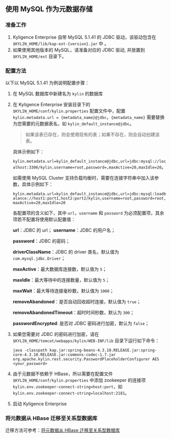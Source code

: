 ## 使用 MySQL 作为元数据存储

### 准备工作

1. Kyligence Enterprise 自带 MySQL 5.1.41 的 JDBC 驱动，该驱动包含在 `$KYLIN_HOME/lib/kap-ext-{version}.jar` 中 。
2. 如果使用其他版本的 MySQL，请准备对应的 JDBC 驱动, 并放置到 `$KYLIN_HOME/ext` 目录下。

### 配置方法
以下以 MySQL 5.1.41 为例说明配置步骤：
1. 在 MySQL 数据库中新建名为 `kylin` 的数据库

2. 在 Kyligence Enterprise 安装目录下的 `$KYLIN_HOME/conf/kylin.properties` 配置文件中，配置 `kylin.metadata.url = {metadata_name}@jdbc`，`{metadata_name}` 需要替换为您需要的元数据表名，如 `kylin_default_instance@jdbc`。

   > 如果该表已存在，则会使用现有的表；如果不存在，则会自动创建该表。

   具体示例如下：

   `kylin.metadata.url=kylin_default_instance@jdbc,url=jdbc:mysql://localhost:3306/kylin,username=root,password=,maxActive=20,maxIdle=20`。

   如需使用 MySQL Cluster 支持负载均衡时，需要在连接字符串中加入该参数，具体示例如下：

   `kylin.metadata.url=kylin_default_instance@jdbc,url=jdbc:mysql:loadbalance://host1:port1,host2:port2/kylin,username=root,password=root,maxActive=20,maxIdle=20`

   各配置项的含义如下，其中 `url`，`username` 和 `password` 为必须配置项，其余项若不配置将使用默认配置值：

    **url**：JDBC 的 url；
    **username**：JDBC 的用户名；

    **password**：JDBC 的密码；

    **driverClassName**：JDBC 的 driver 类名，默认值为 `com.mysql.jdbc.Driver`；

    **maxActive**：最大数据库连接数，默认值为 `5`；

    **maxIdle**：最大等待中的连接数量，默认值为 `5`；

    **maxWait**：最大等待连接毫秒数，默认值为 `1000`；

    **removeAbandoned**：是否自动回收超时连接，默认值为 `true`；

    **removeAbandonedTimeout**：超时时间秒数，默认为 `300`；

    **passwordEncrypted**: 是否对 JDBC 密码进行加密，默认为 `false`；

3. 如果您需要对 JDBC 的密码进行加密，请在 `$KYLIN_HOME/tomcat/webapps/kylin/WEB-INF/lib` 目录下运行如下命令：

   ```shell
   java -classpath kap.jar:spring-beans-4.3.10.RELEASE.jar:spring-core-4.3.10.RELEASE.jar:commons-codec-1.7.jar org.apache.kylin.rest.security.PasswordPlaceholderConfigurer AES <your_password>
   ```

4. 由于元数据不依赖于 HBase，所以需要在配置文件 `$KYLIN_HOME/conf/kylin.properties` 中添加 zookeeper 的连接项 `kylin.env.zookeeper-connect-string=host:port`，如 `kylin.env.zookeeper-connect-string=localhost:2181`。

5. 启动 Kyligence Enterprise

### 将元数据从 HBase 迁移至关系型数据库

迁移方法可参考：[将元数据从 HBase 迁移至关系型数据库](../rdbms_metastore/migrate_metastore_to_rdbms.cn.md)

